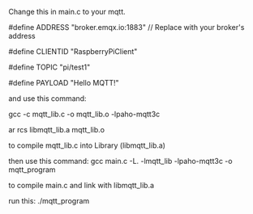 Change this in main.c to your mqtt.

#define ADDRESS     "broker.emqx.io:1883"  // Replace with your broker's address

#define CLIENTID    "RaspberryPiClient"

#define TOPIC       "pi/test1"

#define PAYLOAD     "Hello MQTT!"

and use this command:

gcc -c mqtt_lib.c -o mqtt_lib.o -lpaho-mqtt3c

ar rcs libmqtt_lib.a mqtt_lib.o

to compile mqtt_lib.c into Library (libmqtt_lib.a)

then use this command: gcc main.c -L. -lmqtt_lib -lpaho-mqtt3c -o mqtt_program

to compile main.c and link with libmqtt_lib.a

run this: ./mqtt_program

